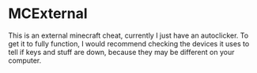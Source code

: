 # MCExternal

This is an external minecraft cheat, currently I just have an autoclicker. To get it to fully function, I would recommend checking the devices it uses to tell if keys and stuff are down, because they may be different on your computer.
